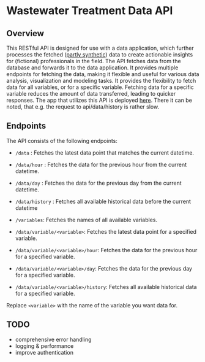 # Wastewater Treatment Data API

## Overview

This RESTful API is designed for use with a data application, which further processes the fetched ([partly synthetic](https://github.com/viltti/wwtpdata_process-write/blob/main/1.00-vil-data-resampling.ipynb)) data to create actionable insights for (fictional) professionals in the field. The API fetches data from the database and forwards it to the data application. It provides multiple endpoints for fetching the data, making it flexible and useful for various data analysis, visualization and modeling tasks. It provides the flexibility to fetch data for all variables, or for a specific variable. Fetching data for a specific variable reduces the amount of data transferred, leading to quicker responses. The app that utilizes this API is deployed [here](http://wwtp-data-app.herokuapp.com/). There it can be noted, that e.g. the request to api/data/history is rather slow.

## Endpoints

The API consists of the following endpoints:

* `/data` : Fetches the latest data point that matches the current datetime.
* `/data/hour` : Fetches the data for the previous hour from the current datetime.
* `/data/day` : Fetches the data for the previous day from the current datetime.
* `/data/history` : Fetches all available historical data before the current datetime

* `/variables`: Fetches the names of all available variables.

* `/data/variable/<variable>`: Fetches the latest data point for a specified variable.
* `/data/variable/<variable>/hour`: Fetches the data for the previous hour for a specified variable.
* `/data/variable/<variable>/day`: Fetches the data for the previous day for a specified variable.
* `/data/variable/<variable>/history`: Fetches all available historical data for a specified variable.

Replace `<variable>` with the name of the variable you want data for.

## TODO

- comprehensive error handling
- logging & performance
- improve authentication
